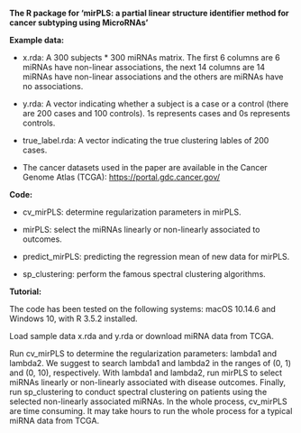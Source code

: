 **The R package for ‘mirPLS: a partial linear structure identifier method for cancer subtyping using MicroRNAs’** 

**Example data:**

- x.rda: A 300 subjects * 300 miRNAs matrix. The first 6 columns are 6 miRNAs have non-linear associations, the next 14 columns are 14 miRNAs have non-linear associations and the others are miRNAs have no associations.

- y.rda: A vector indicating whether a subject is a case or a control (there are 200 cases and 100 controls). 1s represents cases and 0s represents controls.

- true_label.rda: A vector indicating the true clustering lables of 200 cases.

- The cancer datasets used in the paper are available in the Cancer Genome Atlas (TCGA): https://portal.gdc.cancer.gov/

**Code:**

- cv_mirPLS: determine regularization parameters in mirPLS.

- mirPLS: select the miRNAs linearly or non-linearly associated to outcomes.

- predict_mirPLS: predicting the regression mean of new data for mirPLS.

- sp_clustering: perform the famous spectral clustering algorithms.


**Tutorial:**

The code has been tested on the following systems: macOS 10.14.6 and Windows 10, with R 3.5.2 installed.

Load sample data x.rda and y.rda or download miRNA data from TCGA.

Run cv_mirPLS to determine the regularization parameters: lambda1 and lambda2. We suggest to search lambda1 and lambda2 in the ranges of (0, 1) and (0, 10), respectively. With lambda1 and lambda2, run mirPLS to select miRNAs linearly or non-linearly associated with disease outcomes. Finally, run sp_clustering to conduct spectral clustering on patients using the selected non-linearly associated miRNAs. In the whole process, cv_mirPLS are time consuming. It may take hours to run the whole process for a typical miRNA data from TCGA.
